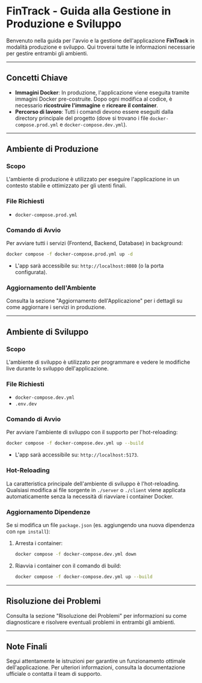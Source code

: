 # FinTrack - Guida alla Gestione in Produzione e Sviluppo

Benvenuto nella guida per l'avvio e la gestione dell'applicazione **FinTrack** in modalità produzione e sviluppo. Qui troverai tutte le informazioni necessarie per gestire entrambi gli ambienti.

---

## Concetti Chiave

- **Immagini Docker**: In produzione, l'applicazione viene eseguita tramite immagini Docker pre-costruite. Dopo ogni modifica al codice, è necessario **ricostruire l'immagine** e **ricreare il container**.
- **Percorso di lavoro**: Tutti i comandi devono essere eseguiti dalla directory principale del progetto (dove si trovano i file `docker-compose.prod.yml` e `docker-compose.dev.yml`).

---

## Ambiente di Produzione

### Scopo

L'ambiente di produzione è utilizzato per eseguire l'applicazione in un contesto stabile e ottimizzato per gli utenti finali.

### File Richiesti

- `docker-compose.prod.yml`

### Comando di Avvio

Per avviare tutti i servizi (Frontend, Backend, Database) in background:

```bash
docker compose -f docker-compose.prod.yml up -d
```

- L'app sarà accessibile su: `http://localhost:8080` (o la porta configurata).

### Aggiornamento dell'Ambiente

Consulta la sezione "Aggiornamento dell'Applicazione" per i dettagli su come aggiornare i servizi in produzione.

---

## Ambiente di Sviluppo

### Scopo

L'ambiente di sviluppo è utilizzato per programmare e vedere le modifiche live durante lo sviluppo dell'applicazione.

### File Richiesti

- `docker-compose.dev.yml`
- `.env.dev`

### Comando di Avvio

Per avviare l'ambiente di sviluppo con il supporto per l'hot-reloading:

```bash
docker compose -f docker-compose.dev.yml up --build
```

- L'app sarà accessibile su: `http://localhost:5173`.

### Hot-Reloading

La caratteristica principale dell'ambiente di sviluppo è l'hot-reloading. Qualsiasi modifica ai file sorgente in `./server` o `./client` viene applicata automaticamente senza la necessità di riavviare i container Docker.

### Aggiornamento Dipendenze

Se si modifica un file `package.json` (es. aggiungendo una nuova dipendenza con `npm install`):

1. Arresta i container:
   ```bash
   docker compose -f docker-compose.dev.yml down
   ```
2. Riavvia i container con il comando di build:
   ```bash
   docker compose -f docker-compose.dev.yml up --build
   ```

---

## Risoluzione dei Problemi

Consulta la sezione "Risoluzione dei Problemi" per informazioni su come diagnosticare e risolvere eventuali problemi in entrambi gli ambienti.

---

## Note Finali

Segui attentamente le istruzioni per garantire un funzionamento ottimale dell'applicazione. Per ulteriori informazioni, consulta la documentazione ufficiale o contatta il team di supporto.